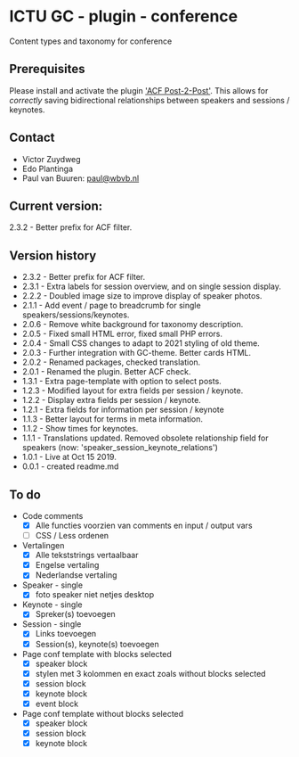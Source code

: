 # ICTU GC - plugin - conference
 Content types and taxonomy for conference

## Prerequisites
Please install and activate the plugin ['ACF Post-2-Post'](https://wordpress.org/plugins/post-2-post-for-acf/). 
This allows for _correctly_ saving bidirectional relationships between speakers and sessions / keynotes.

## Contact
* Victor Zuydweg
* Edo Plantinga
* Paul van Buuren: paul@wbvb.nl

## Current version:
2.3.2 - Better prefix for ACF filter.

## Version history
* 2.3.2 - Better prefix for ACF filter.
* 2.3.1 - Extra labels for session overview, and on single session display.
* 2.2.2 - Doubled image size to improve display of speaker photos.
* 2.1.1 - Add event / page to breadcrumb for single speakers/sessions/keynotes.
* 2.0.6 - Remove white background for taxonomy description.
* 2.0.5 - Fixed small HTML error, fixed small PHP errors.
* 2.0.4 - Small CSS changes to adapt to 2021 styling of old theme. 
* 2.0.3 - Further integration with GC-theme. Better cards HTML. 
* 2.0.2 - Renamed packages, checked translation.
* 2.0.1 - Renamed the plugin. Better ACF check.
* 1.3.1 - Extra page-template with option to select posts.
* 1.2.3 - Modified layout for extra fields per session / keynote.
* 1.2.2 - Display extra fields per session / keynote.
* 1.2.1 - Extra fields for information per session / keynote
* 1.1.3 - Better layout for terms in meta information.
* 1.1.2 - Show times for keynotes.
* 1.1.1 - Translations updated. Removed obsolete relationship field for speakers (now: 'speaker_session_keynote_relations')
* 1.0.1 - Live at Oct 15 2019.
* 0.0.1 - created readme.md




## To do

* Code comments
	- [x] Alle functies voorzien van comments en input / output vars
	- [ ] CSS / Less ordenen
* Vertalingen
	- [x] Alle tekststrings vertaalbaar
	- [x] Engelse vertaling
	- [x] Nederlandse vertaling
* Speaker - single
	- [x] foto speaker niet netjes desktop
* Keynote - single
	- [x] Spreker(s) toevoegen
* Session - single
	- [x] Links toevoegen
	- [x] Session(s), keynote(s) toevoegen
* Page conf template with blocks selected
	- [x] speaker block
	- [x] stylen met 3 kolommen en exact zoals without blocks selected	
	- [x] session block
	- [x] keynote block
	- [x] event block
* Page conf template without blocks selected
	- [x] speaker block
	- [x] session block
	- [x] keynote block
